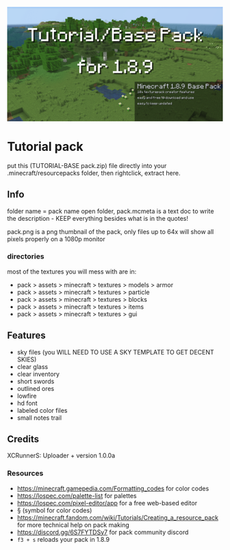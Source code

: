 ![thumbnail](https://github.com/XCRunnerS/BasePack-Minecraft189/blob/5ba563ecd05463bac3a9766b8b1247db31a04260/basepackmc189.png)

# Tutorial pack

put this (TUTORIAL-BASE pack.zip) file directly into your .minecraft/resourcepacks folder, then rightclick, extract here.

## Info

folder name = pack name
open folder, pack.mcmeta is a text doc to write the description - KEEP everything besides what is in the quotes!

pack.png is a png thumbnail of the pack, only files up to 64x will show all pixels properly on a 1080p monitor

### directories

most of the textures you will mess with are in:

- pack > assets > minecraft > textures > models > armor
- pack > assets > minecraft > textures > particle
- pack > assets > minecraft > textures > blocks
- pack > assets > minecraft > textures > items
- pack > assets > minecraft > textures > gui

## Features

- sky files (you WILL NEED TO USE A SKY TEMPLATE TO GET DECENT SKIES)
- clear glass
- clear inventory
- short swords
- outlined ores
- lowfire
- hd font
- labeled color files
- small notes trail

## Credits

XCRunnerS: Uploader + version 1.0.0a

### Resources

- <https://minecraft.gamepedia.com/Formatting_codes> for color codes
- <https://lospec.com/palette-list> for palettes
- <https://lospec.com/pixel-editor/app> for a free web-based editor
- § (symbol for color codes)
- <https://minecraft.fandom.com/wiki/Tutorials/Creating_a_resource_pack> for more technical help on pack making
- <https://discord.gg/6S7FYTDSy7> for pack community discord
- `f3 + s` reloads your pack in 1.8.9
